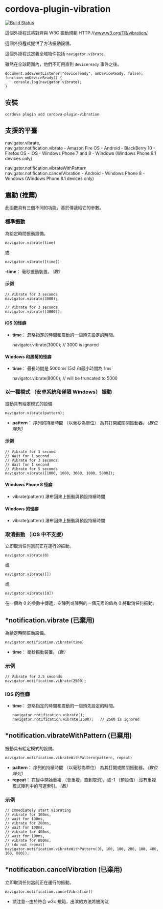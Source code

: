 <!--
# license: Licensed to the Apache Software Foundation (ASF) under one
#         or more contributor license agreements.  See the NOTICE file
#         distributed with this work for additional information
#         regarding copyright ownership.  The ASF licenses this file
#         to you under the Apache License, Version 2.0 (the
#         "License"); you may not use this file except in compliance
#         with the License.  You may obtain a copy of the License at
#
#           http://www.apache.org/licenses/LICENSE-2.0
#
#         Unless required by applicable law or agreed to in writing,
#         software distributed under the License is distributed on an
#         "AS IS" BASIS, WITHOUT WARRANTIES OR CONDITIONS OF ANY
#         KIND, either express or implied.  See the License for the
#         specific language governing permissions and limitations
#         under the License.
-->

# cordova-plugin-vibration

[![Build Status](https://travis-ci.org/apache/cordova-plugin-vibration.svg)](https://travis-ci.org/apache/cordova-plugin-vibration)

這個外掛程式將對齊與 W3C 振動規範 HTTP://www.w3.org/TR/vibration/

這個外掛程式提供了方法振動設備。

這個外掛程式定義全域物件包括 `navigator.vibrate`.

雖然在全球範圍內，他們不可用直到 `deviceready` 事件之後。

    document.addEventListener("deviceready", onDeviceReady, false);
    function onDeviceReady() {
        console.log(navigator.vibrate);
    }

## 安裝

    cordova plugin add cordova-plugin-vibration

## 支援的平臺

navigator.vibrate,  
navigator.notification.vibrate - Amazon Fire OS - Android - BlackBerry 10 - Firefox OS - iOS - Windows Phone 7 and 8 -
Windows (Windows Phone 8.1 devices only)

navigator.notification.vibrateWithPattern  
navigator.notification.cancelVibration - Android - Windows Phone 8 - Windows (Windows Phone 8.1 devices only)

## 震動 (推薦)

此函數具有三個不同的功能，基於傳遞給它的參數。

### 標準振動

為給定時間振動設備。

    navigator.vibrate(time)

或

    navigator.vibrate([time])

-**time**： 毫秒振動裝置。*（數）*

#### 示例

    // Vibrate for 3 seconds
    navigator.vibrate(3000);
    
    // Vibrate for 3 seconds
    navigator.vibrate([3000]);

#### iOS 的怪癖

* **time**： 忽略指定的時間和震動的一個預先設定的時間。

  navigator.vibrate(3000); // 3000 is ignored

#### Windows 和黑莓的怪癖

* **time**： 最長時間是 5000ms (5s) 和最小時間為 1ms

  navigator.vibrate(8000); // will be truncated to 5000

### 以一種模式 （安卓系統和僅限 Windows） 振動

振動具有給定模式的設備

    navigator.vibrate(pattern);   

* **pattern**： 序列的持續時間 （以毫秒為單位） 為其打開或關閉振動器。*（數位陣列）*

#### 示例

    // Vibrate for 1 second
    // Wait for 1 second
    // Vibrate for 3 seconds
    // Wait for 1 second
    // Vibrate for 5 seconds
    navigator.vibrate([1000, 1000, 3000, 1000, 5000]);

#### Windows Phone 8 怪癖

* vibrate(pattern) 瀑布回來上振動與預設持續時間

#### Windows 的怪癖

* vibrate(pattern) 瀑布回來上振動與預設持續時間

### 取消振動 （iOS 中不支援）

立即取消任何當前正在運行的振動。

    navigator.vibrate(0)

或

    navigator.vibrate([])

或

    navigator.vibrate([0])

在一個為 0 的參數中傳遞，空陣列或陣列的一個元素的值為 0 將取消任何振動。

## *notification.vibrate (已棄用)

為給定時間振動設備。

    navigator.notification.vibrate(time)

* **time**： 毫秒振動裝置。*（數）*

### 示例

    // Vibrate for 2.5 seconds
    navigator.notification.vibrate(2500);

### iOS 的怪癖

* **time**： 忽略指定的時間和震動的一個預先設定的時間。

      navigator.notification.vibrate();
      navigator.notification.vibrate(2500);   // 2500 is ignored

## *notification.vibrateWithPattern (已棄用)

振動具有給定模式的設備。

    navigator.notification.vibrateWithPattern(pattern, repeat)

* **pattern**： 序列的持續時間 （以毫秒為單位） 為其打開或關閉振動器。*（數位陣列）*
* **repeat**： 在從中開始重複 （會重複，直到取消)，或-1 （預設值） 沒有重複模式陣列中的可選索引。*（數）*

### 示例

    // Immediately start vibrating
    // vibrate for 100ms,
    // wait for 100ms,
    // vibrate for 200ms,
    // wait for 100ms,
    // vibrate for 400ms,
    // wait for 100ms,
    // vibrate for 800ms,
    // (do not repeat)
    navigator.notification.vibrateWithPattern([0, 100, 100, 200, 100, 400, 100, 800]);

## *notification.cancelVibration (已棄用)

立即取消任何當前正在運行的振動。

    navigator.notification.cancelVibration()

* 請注意--由於符合 w3c 規範，出演的方法將被淘汰